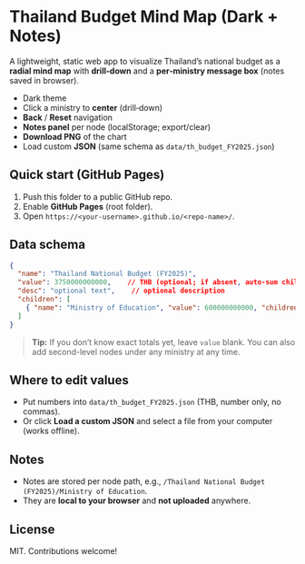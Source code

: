 # Thailand Budget Mind Map (Dark + Notes)

A lightweight, static web app to visualize Thailand’s national budget as a **radial mind map** with **drill‑down** and a **per‑ministry message box** (notes saved in browser).

- Dark theme
- Click a ministry to **center** (drill‑down)
- **Back** / **Reset** navigation
- **Notes panel** per node (localStorage; export/clear)
- **Download PNG** of the chart
- Load custom **JSON** (same schema as `data/th_budget_FY2025.json`)

## Quick start (GitHub Pages)
1. Push this folder to a public GitHub repo.
2. Enable **GitHub Pages** (root folder).  
3. Open `https://<your-username>.github.io/<repo-name>/`.

## Data schema
```json
{
  "name": "Thailand National Budget (FY2025)",
  "value": 3750000000000,    // THB (optional; if absent, auto-sum children)
  "desc": "optional text",    // optional description
  "children": [
    { "name": "Ministry of Education", "value": 600000000000, "children": [] }
  ]
}
```

> **Tip:** If you don’t know exact totals yet, leave `value` blank. You can also add second-level nodes under any ministry at any time.

## Where to edit values
- Put numbers into `data/th_budget_FY2025.json` (THB, number only, no commas).
- Or click **Load a custom JSON** and select a file from your computer (works offline).

## Notes
- Notes are stored per node path, e.g., `/Thailand National Budget (FY2025)/Ministry of Education`.
- They are **local to your browser** and **not uploaded** anywhere.

## License
MIT. Contributions welcome!
